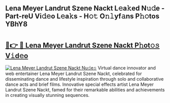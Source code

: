 ## Lena Meyer Landrut Szene Nackt L𝚎a𝚔ed N𝚞𝚍e - Part-reU Vi𝚍𝚎o L𝚎a𝚔s - H𝚘𝚝 O𝚗𝚕yf𝚊ns P𝚑𝚘tos YBhY8

# <h2><a href="http://kf49ui.oniu.top/?m=Lena+Meyer+Landrut+Szene+Nackt">🔗👉 🔴 Lena Meyer Landrut Szene Nackt P𝚑ot𝚘𝚜 V𝚒d𝚎o</a></h2>

[![Lena Meyer Landrut Szene Nackt Nu𝚍e𝚜](https://i.imgur.com/0qMVB7G.gif)](http://kf49ui.oniu.top/?m=Lena+Meyer+Landrut+Szene+Nackt)
Virtual dance innovator and web entertainer Lena Meyer Landrut Szene Nackt, celebrated for disseminating dance and lifestyle inspiration through solo and collaborative dance acts and brief films. Innovative special effects artist Lena Meyer Landrut Szene Nackt, famed for their remarkable abilities and achievements in creating visually stunning sequences.  
